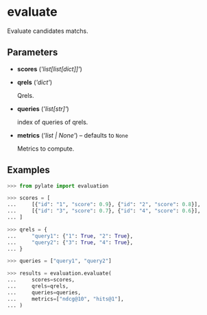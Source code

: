 # evaluate

Evaluate candidates matchs.



## Parameters

- **scores** (*'list[list[dict]]'*)

- **qrels** (*'dict'*)

    Qrels.

- **queries** (*'list[str]'*)

    index of queries of qrels.

- **metrics** (*'list | None'*) – defaults to `None`

    Metrics to compute.



## Examples

```python
>>> from pylate import evaluation

>>> scores = [
...     [{"id": "1", "score": 0.9}, {"id": "2", "score": 0.8}],
...     [{"id": "3", "score": 0.7}, {"id": "4", "score": 0.6}],
... ]

>>> qrels = {
...     "query1": {"1": True, "2": True},
...     "query2": {"3": True, "4": True},
... }

>>> queries = ["query1", "query2"]

>>> results = evaluation.evaluate(
...     scores=scores,
...     qrels=qrels,
...     queries=queries,
...     metrics=["ndcg@10", "hits@1"],
... )
```
